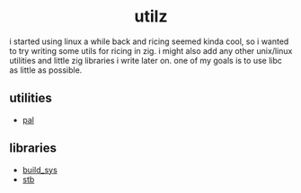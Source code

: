 <h1 align="center">utilz</h1>

i started using linux a while back and ricing seemed kinda cool, so i wanted to try writing some utils for ricing in zig. i might also add any other unix/linux utilities and little zig libraries i write later on. one of my goals is to use libc as little as possible.

## utilities
- [pal](pal/README.md)

## libraries
- [build_sys](build/README.md)
- [stb](stb/README.md)
